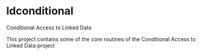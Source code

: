 # ldconditional
Conditional Access to Linked Data

This project contains some of the core routines of the Conditional Access to Linked Data project